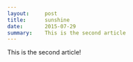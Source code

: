 ```yaml
---
layout:     post
title:      sunshine
date:       2015-07-29
summary:    This is the second article
---
```


This is the second article!
